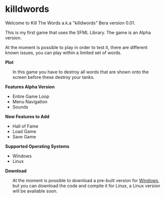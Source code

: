 killdwords
==========

Welcome to Kill The Words a.k.a "killdwords" Bera version 0.01.

This is my first game that uses the SFML Library. The game is an Alpha version.

At the moment is possible to play in order to test it, there are different known issues, you can play within a limited set of words.

<strong> Plot </strong>
<ul>
In this game you have to destroy all words that are shown onto the screen before these destroy your tanks.
</ul>

<strong> Features Alpha Version </strong>
<ul>
<li> Entire Game Loop </li>
<li> Menu Navigation </li>
<li> Sounds </li>
</ul>

<strong> New Features to Add </strong>
<ul>
<li> Hall of Fame </li>
<li> Load Game </li>
<li> Save Game </li>
</ul>

<strong> Supported Operating Systems </strong>
<ul>
<li> Windows </li>
<li> Linux </li>
</ul>

<strong> Download </strong>
<ul>
At the moment is possible to download a pre-built version for
<a href="https://github.com/soniyj/killdwords/blob/master/dist/windows/">Windows</a>, but you can download the code and compile it for Linux, a Linux version will be available soon.
</ul>

